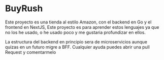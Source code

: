 # BuyRush
Este proyecto es una tienda al estilo Amazon, con el backend en Go y el frontend en NextJS, Este proyecto es para  aprender estos lenguajes ya que no los he usado, o he usado poco y me gustaria profundizar en ellos.

 La estructura del backend en principio sera de microservicios aunque quizas en un futuro migre a BFF. Cualquier ayuda  puedes abrir una pull Request y comentarmelo

